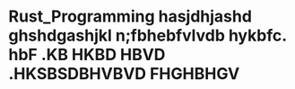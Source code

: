 # Rust_Programming hasjdhjashd ghshdgashjkl n;fbhebfvlvdb hykbfc. hbF .KB HKBD HBVD .HKSBSDBHVBVD FHGHBHGV